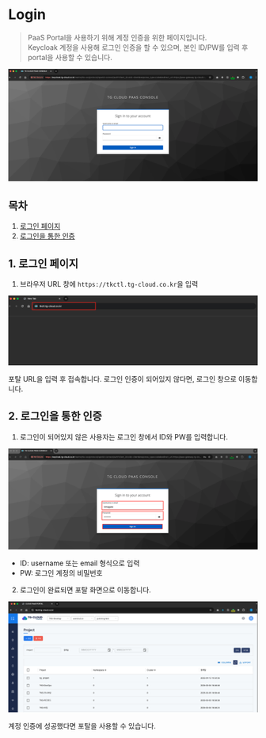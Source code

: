 # Login

> PaaS Portal을 사용하기 위해 계정 인증을 위한 페이지입니다. <br>
> Keycloak 계정을 사용해 로그인 인증을 할 수 있으며, 본인 ID/PW를 입력 후 portal을 사용할 수 있습니다.

![](./img/login.png)

## 목차

1. [로그인 페이지](#1-로그인-페이지)
2. [로그인을 통한 인증](#2-로그인을-통한-인증)

## 1. 로그인 페이지

1. 브라우저 URL 창에 `https://tkctl.tg-cloud.co.kr`을 입력

![](./img/login_url.png)

포탈 URL을 입력 후 접속합니다. 로그인 인증이 되어있지 않다면, 로그인 창으로 이동합니다.

## 2. 로그인을 통한 인증

1. 로그인이 되어있지 않은 사용자는 로그인 창에서 ID와 PW를 입력합니다.

![](./img/login_input.png)

- ID: username 또는 email 형식으로 입력
- PW: 로그인 계정의 비밀번호

2. 로그인이 완료되면 포탈 화면으로 이동합니다.

![](./img/login_success.png)

계정 인증에 성공했다면 포탈을 사용할 수 있습니다.
